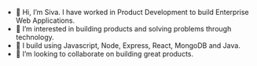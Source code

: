 - 👋 Hi, I’m Siva. I have worked in Product Development to build Enterprise Web Applications.
- 👀 I’m interested in building products and solving problems through technology.
- 🌱 I build using Javascript, Node, Express, React, MongoDB and Java.
- 💞️ I’m looking to collaborate on building great products.
<!--- 📫 How to reach me sivakumaran.e@gmail.com -->

<!---
sivak12/sivak12 is a ✨ special ✨ repository because its `README.md` (this file) appears on your GitHub profile.
You can click the Preview link to take a look at your changes.
--->

